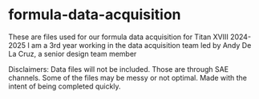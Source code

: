 # formula-data-acquisition
These are files used for our formula data acquisition for Titan XVIII 2024-2025
I am a 3rd year working in the data acquisition team led by Andy De La Cruz, a senior design team member


Disclaimers: 
Data files will not be included. Those are through SAE channels.
Some of the files may be messy or not optimal. Made with the intent of being completed quickly.
